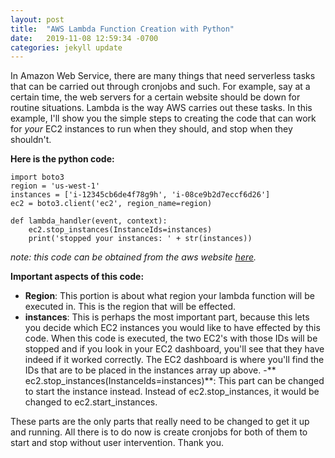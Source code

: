 ```yaml
---
layout: post
title:  "AWS Lambda Function Creation with Python"
date:   2019-11-08 12:59:34 -0700
categories: jekyll update
---
```


In Amazon Web Service, there are many things that need serverless tasks that can be carried out through cronjobs and such.  For example, say at a certain time, the web servers for a certain website should be down for routine situations.  Lambda is the way AWS carries out these tasks.  In this example, I'll show you the simple steps to creating the code that can work for *your* EC2 instances to run when they should, and stop when they shouldn't.

**Here is the python code:**
```
import boto3
region = 'us-west-1'
instances = ['i-12345cb6de4f78g9h', 'i-08ce9b2d7eccf6d26']
ec2 = boto3.client('ec2', region_name=region)

def lambda_handler(event, context):
    ec2.stop_instances(InstanceIds=instances)
    print('stopped your instances: ' + str(instances))
 ```
*note: this code can be obtained from the aws website [here](https://aws.amazon.com/premiumsupport/knowledge-center/start-stop-lambda-cloudwatch/).*

**Important aspects of this code:**
- **Region**:  This portion is about what region your lambda function will be executed in.  This is the region that will be effected.
- **instances**: This is perhaps the most important part, because this lets you decide which EC2 instances you would like to have effected by this code.  When this code is executed, the two EC2's with those IDs will be stopped and if you look in your EC2 dashboard, you'll see that they have indeed if it worked correctly.  The EC2 dashboard is where you'll find the IDs that are to be placed in the instances array up above.
-**    ec2.stop_instances(InstanceIds=instances)**: This part can be changed to start the instance instead.  Instead of ec2.stop_instances, it would be changed to ec2.start_instances.

These parts are the only parts that really need to be changed to get it up and running.  All there is to do now is create cronjobs for both of them to start and stop without user intervention.  Thank you.